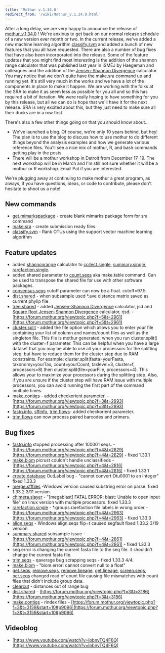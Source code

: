 ```yaml
---
title: 'Mothur v.1.34.0'
redirect_from: '/wiki/Mothur_v.1.34.0.html'
---
```

After a long delay, we are very happy to announce the release of
[mothur\_v.1.34.0](mothur_v.1.34.0) ! We\'re anxious to get
back on our normal release schedule of a new version ever month or two.
In the current release, we\'ve added a new machine learning algorithm
[classify.svm](classify.svm) and added a bunch of new
features that you all have requested. There are also a number of bug
fixes that have also been incorporated into the release. Some of the
feature updates that you might find most interesting is the addition of
the shannon range calculator that was published last year in ISMEJ by
Haegeman and colleagues and the addition of the [Jensen-Shannon
Divergence](Jensen-Shannon_Divergence) calculator. You may
notice that we don\'t quite have the make.sra command up and running
yet. It\'s still very much in the works and we have a lot of the
components in place to make it happen. We are working with the folks at
the SRA to make it as seem less as possible for you all and so this has
required a bit of iteration. We were really hoping to have something for
you by this release, but all we can do is hope that we\'ll have it for
the next release. SRA is very excited about this, but they just need to
make sure all their ducks are in a row first.

There\'s also a few other things going on that you should know about\...

-   We\'ve launched a blog. Of course, we\'re only 10 years behind, but
    hey! The plan is to use the blog to discuss how to use mothur to do
    different things beyond the analysis examples and how we generate
    various reference files. You\'ll see a nice mix of mothur, R, and
    bash commands getting play in the posts.
-   There will be a mothur workshop in Detroit from December 17-19. The
    next workshop will be in March and I\'m still not sure whether it
    will be a mothur or R workshop. Email Pat if you are interested.

We\'re plugging away at continuing to make mothur a great program, as
always, if you have questions, ideas, or code to contribute, please
don\'t hesitate to shoot us a note!

## New commands

-   [get.mimarkspackage](get.mimarkspackage) - create blank
    mimarks package form for sra command
-   [make.sra](make.sra) - create submission ready files
-   [classify.svm](Classify.svm) - Rank OTUs using the
    support vector machine learning algorithm

## Feature updates

-   added [shannonrange](shannonrange) calculator to
    [collect.single](collect.single),
    [summary.single](summary.single),
    [rarefaction.single](rarefaction.single).
-   added shared parameter to [count.seqs](count.seqs) aka
    make.table command. Can be used to transpose the shared file for use
    with other software packages.
-   [consensus.seqs](consensus.seqs) cutoff parameter can now
    be a float. cutoff=97.5.
-   [dist.shared](dist.shared) - when subsample used \*.ave
    distance matrix saved as current phylip file
-   [tree.shared](tree.shared) - added [Jensen-Shannon
    Divergence](Jensen-Shannon_Divergence) calculator, jsd
    and [Square Root Jensen-Shannon
    Divergence](Square_Root_Jensen-Shannon_Divergence)
    calculator, rjsd. -
    [https://forum.mothur.org/viewtopic.php?f=5&t=2961](https://forum.mothur.org/viewtopic.php?f=5&t=2961)
-   [cluster.split](cluster.split) - added the file option
    which allows you to enter your file containing your list of column
    and names/count files as well as the singleton file. This file is
    mothur generated, when you run cluster.split() with the cluster=f
    parameter. This can be helpful when you have a large dataset that
    you may be able to use all your processors for the splitting step,
    but have to reduce them for the cluster step due to RAM constraints.
    For example: cluster.split(fasta=yourFasta, taxonomy=yourTax,
    count=yourCount, taxlevel=3, cluster=f, processors=8) then
    cluster.split(file=yourFile, processors=4). This allows your to
    maximize your processors during the splitting step. Also, if you are
    unsure if the cluster step will have RAM issue with multiple
    processors, you can avoid running the first part of the command
    multiple times.
-   [make.contigs](make.contigs) - added checkorient
    parameter. - [https://forum.mothur.org/viewtopic.php?f=3&t=2993](https://forum.mothur.org/viewtopic.php?f=3&t=2993)
-   [fastq.info](fastq.info), [sffinfo](sffinfo),
    [trim.flows](trim.flows)- added checkorient parameter.
-   [trim.flows](trim.flows) can now process paired barcodes
    and primers.

## Bug fixes

-   [fastq.info](fastq.info) stopped processing after 100001
    seqs. - [https://forum.mothur.org/viewtopic.php?f=4&t=2829](https://forum.mothur.org/viewtopic.php?f=4&t=2829) -
    fixed 1.33.1
-   [make.biom](make.biom) picrust couldn\'t handle
    unclassifieds -
    [https://forum.mothur.org/viewtopic.php?f=4&t=2816](https://forum.mothur.org/viewtopic.php?f=4&t=2816) - fixed
    1.33.1
-   [create.database](create.database) OutLabel bug -
    \"cannot convert Otu0001 to an integer\" fixed 1.33.3
-   [merge.sfffiles](merge.sfffiles) -Windows version caused
    substring error on parse. fixed 1.33.2 3/11 version.
-   [chimera.slayer](chimera.slayer) - \"\[megablast\] FATAL
    ERROR: blast: Unable to open input file\" on linux version with
    multiple processors. fixed 1.33.3
-   [rarefaction.single](rarefaction.single) -
    \*.groups.rarefaction file labels in wrong order -
    [https://forum.mothur.org/viewtopic.php?f=4&t=2963](https://forum.mothur.org/viewtopic.php?f=4&t=2963) - fixed
    1.33.3
-   [align.seqs](align.seqs) - Windows align.seqs flip=t
    caused segfault fixed 1.33.2 3/19 version
-   [summary.shared](summary.shared) subsample issue -
    [https://forum.mothur.org/viewtopic.php?f=4&t=2861](https://forum.mothur.org/viewtopic.php?f=4&t=2861) - fixed
    1.33.3
-   seq.error is changing the current fasta file to the seq file. it
    shouldn\'t change the current fasta file.
-   [trim.seqs](trim.seqs) - qaverage bug scrapping seqs -
    fixed 1.33.3 4/4.
-   [make.biom](make.biom) - \"biom error: cannot convert
    null to a float\"
-   [get.seqs](get.seqs),
    [remove.seqs](remove.seqs),
    [remove.lineage](remove.lineage),
    [get.lineage](get.lineage),
    [screen.seqs](screen.seqs),
    [pcr.seqs](pcr.seqs) changed read of count file causing
    file mismatches with count files that didn\'t include group data.
-   [clearcut](clearcut) - distances out of range bug
-   [dist.shared](dist.shared) -
    [https://forum.mothur.org/viewtopic.php?f=3&t=3186](https://forum.mothur.org/viewtopic.php?f=3&t=3186)
-   [make.contigs](make.contigs) - rindex files -
    [https://forum.mothur.org/viewtopic.php?f=3&t=3159&start=10#p9096](https://forum.mothur.org/viewtopic.php?f=3&t=3159&start=10#p9096)

## Videoblog

-   [https://www.youtube.com/watch?v=IobnyTQ4F6Q](https://www.youtube.com/watch?v=IobnyTQ4F6Q)</a>

